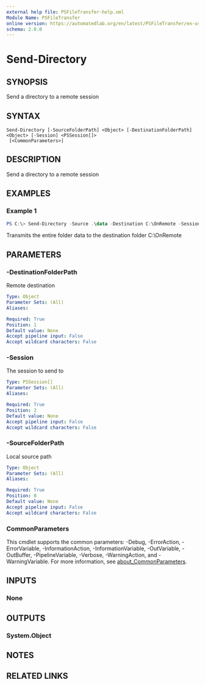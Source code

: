 ```yaml
---
external help file: PSFileTransfer-help.xml
Module Name: PSFileTransfer
online version: https://automatedlab.org/en/latest/PSFileTransfer/en-us/Send-Directory
schema: 2.0.0
---
```


# Send-Directory

## SYNOPSIS
Send a directory to a remote session

## SYNTAX

```
Send-Directory [-SourceFolderPath] <Object> [-DestinationFolderPath] <Object> [-Session] <PSSession[]>
 [<CommonParameters>]
```

## DESCRIPTION
Send a directory to a remote session

## EXAMPLES

### Example 1
```powershell
PS C:\> Send-Directory -Source .\data -Destination C:\OnRemote -Session $session
```

Transmits the entire folder data to the destination folder C:\OnRemote

## PARAMETERS

### -DestinationFolderPath
Remote destination

```yaml
Type: Object
Parameter Sets: (All)
Aliases:

Required: True
Position: 1
Default value: None
Accept pipeline input: False
Accept wildcard characters: False
```

### -Session
The session to send to 

```yaml
Type: PSSession[]
Parameter Sets: (All)
Aliases:

Required: True
Position: 2
Default value: None
Accept pipeline input: False
Accept wildcard characters: False
```

### -SourceFolderPath
Local source path

```yaml
Type: Object
Parameter Sets: (All)
Aliases:

Required: True
Position: 0
Default value: None
Accept pipeline input: False
Accept wildcard characters: False
```

### CommonParameters
This cmdlet supports the common parameters: -Debug, -ErrorAction, -ErrorVariable, -InformationAction, -InformationVariable, -OutVariable, -OutBuffer, -PipelineVariable, -Verbose, -WarningAction, and -WarningVariable. For more information, see [about_CommonParameters](http://go.microsoft.com/fwlink/?LinkID=113216).

## INPUTS

### None

## OUTPUTS

### System.Object
## NOTES

## RELATED LINKS

